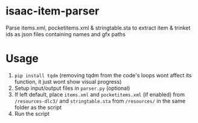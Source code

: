 # isaac-item-parser
 Parse items.xml, pocketitems.xml & stringtable.sta to extract item & trinket ids as json files containing names and gfx paths
 
# Usage
1. `pip install tqdm` (removing tqdm from the code's loops wont affect its function, it just wont show visual progress)
2. Setup input/output files in `parser.py` (optional)
3. If left default, place `items.xml` and `pocketitems.xml` (if enabled) from `/resources-dlc3/` and `stringtable.sta` from `/resources/` in the same folder as the script
4. Run the script
